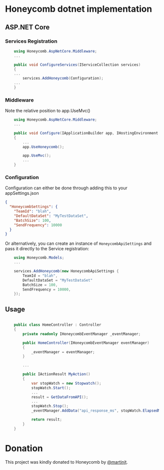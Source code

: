 # Honeycomb dotnet implementation

## ASP.NET Core

### Services Registration
```csharp
    using Honeycomb.AspNetCore.Middleware;
    ...

    public void ConfigureServices(IServiceCollection services)
    {
    ...
        services.AddHoneycomb(Configuration);
    ...
    }
```

### Middleware

Note the relative position to app.UseMvc()

```csharp
    using Honeycomb.AspNetCore.Middleware;
    ...

    public void Configure(IApplicationBuilder app, IHostingEnvironment env)
    {
        ...
        app.UseHoneycomb();

        app.UseMvc();
        ...
    }
```

### Configuration

Configuration can either be done through adding this to your appSettings.json

```json
{
  "HoneycombSettings": {
    "TeamId": "blah",
    "DefaultDataSet": "MyTestDataSet",
    "BatchSize": 100,
    "SendFrequency": 10000
  }
}
```

Or alternatively, you can create an instance of  `HoneycombApiSettings` and pass it directly to the Service registration:

```csharp
    using Honeycomb.Models;
    ...

    services.AddHoneycomb(new HoneycombApiSettings {
        TeamId = "blah",
        DefaultDataSet = "MyTestDataSet"
        BatchSize = 100,
        SendFrequency = 10000,
    });
```

## Usage

```csharp

    public class HomeController : Controller
    {
        private readonly IHoneycombEventManager _eventManager;

        public HomeController(IHoneycombEventManager eventManager)
        {
            _eventManager = eventManager;
        }

        ...

        public IActionResult MyAction()
        {
            var stopWatch = new Stopwatch();
            stopWatch.Start();
            ...
            result = GetDataFromAPI();
            ...
            stopWatch.Stop();
            _eventManager.AddData("api_response_ms", stopWatch.ElapsedMilliseconds);

            return result;
        }
    }
```

# Donation

This project was kindly donated to Honeycomb by [@martinjt](https://github.com/martinjt).
